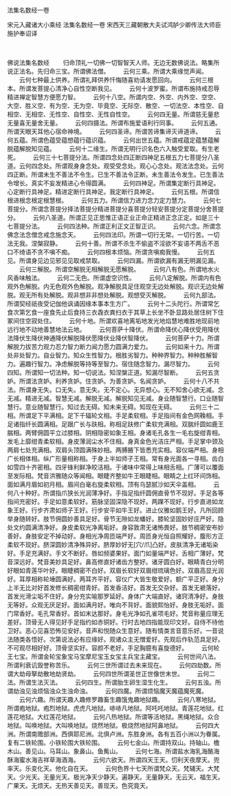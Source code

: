 法集名数经一卷


宋元入藏诸大小乘经
法集名数经一卷
宋西天三藏朝散大夫试鸿胪少卿传法大师臣施护奉诏译


　　

佛说法集名数经
　　归命顶礼一切佛一切智智天人师。无边无数佛说法。略集所说正法名。先归命三宝。所谓佛法僧。
　　云何三乘。所谓大乘缘觉声闻。
　　云何七种最上供养。所谓礼拜供养忏悔随喜劝请发愿回向。
　　云何三根本。所谓发菩提心清净心自性空断我见。
　　云何十波罗蜜。所谓布施持戒忍辱精进禅定智慧方便愿力智。
　　云何十八空。所谓内空、外空、内外空、空空、大空、胜义空、有为空、无为空、毕竟空、无际空、散空、一切法空、本性空、自相空、无相空、无性空、自性空、无性自性空。
　　云何四无量。所谓慈无量悲无量喜无量舍无量。
　　云何四摄法。所谓布施爱语利行同事。
　　云何五通。所谓天眼天耳他心宿命神境。
　　云何四圣谛。所谓苦谛集谛灭谛道谛。
　　云何五蕴。所谓色蕴受蕴想蕴行蕴识蕴。
　　云何出世五蕴。所谓戒蕴定蕴慧蕴解脱蕴解脱知见蕴。
　　云何十二缘生。所谓无明行识名色六入触受爱取。有生老死。
　　云何三十七菩提分法。所谓四念处四正断四神足五根五力七菩提分八圣道。云何四念处。所谓观身身念处。观受受念处。观心心念处。观法法念处。云何四正断。所谓未生不善法不令生。已生不善法令正断。未生善法令发生。已生善法令增长。真实不妄发精进心令得圆满。
　　云何四神足。所谓集定断行具神足。心定断行具神足。精进定断行具神足。我定断行具神足。
　　云何五根。所谓信根进根念根定根慧根。
　　云何五力。所谓信力进力念力定力慧力。
　　云何七菩提分。所谓念菩提分择法菩提分精进菩提分喜菩提分轻安菩提分定菩提分舍菩提分。
　　云何八圣道。所谓正见正思惟正语正业正命正精进正念正定。如是三十七菩提分法。
　　云何四法种。所谓正利正文正智正识。
　　云何六念。所谓念佛念法念僧念戒念施念天。
　　云何四法印。所谓一切行无常。一切行苦。一切法无我。涅槃寂静。
　　云何十善。所谓不杀生不偷盗不淫欲不妄语不两舌不恶口不绮语不贪不嗔不痴。
　　云何四根本烦恼。所谓贪嗔痴我慢。
　　云何五见。所谓身见边见邪见见取戒禁取。
　　云何四漏。所谓欲漏有漏无明漏见漏。
　　云何三解脱。所谓空解脱无相解脱无愿解脱。
　　云何八有色。所谓地水火风香味触法。
　　云何二无色。所谓虚空识性。
　　云何八定解脱。所谓内有色观外色解脱。内无色观外色解脱。观净解脱具足住观空无边处解脱。观识无边处解脱。观无所有处解脱。观非想非非想处解脱。观想受灭解脱。
　　云何九部法。所谓契经祇夜受记伽他讽诵因缘本事本生方广。
　　云何十二头陀行。所谓常乞食次第乞食一座食先止后食持三衣毳衣粪扫衣于其草上长坐不卧显路处居住树下住冢间住空寂处住。
　　云何十地。所谓欢喜地离垢地发光地焰慧地难胜地现前地远行地不动地善慧地法云地。
　　云何菩萨十降伏。所谓命降伏心降伏受用降伏法降伏生降伏神通降伏解脱降伏愿降伏业降伏智降伏。
　　云何菩萨十力。所谓解脱力拔苦力观力忍力智力断力闻力愿力圆满力爱力。
　　云何如来十力。所谓处非处智力。自业智力。知众生性智力。根胜劣智力。种种界智力。种种胜解智力。遍趣行智力。净虑解脱等持等至智力。宿住随念智力。漏尽智力。
　　云何四知。所谓知一切法种。知一切说法。知涅槃正道。知漏尽智断。
　　云何五贪妒。所谓法贪妒。利养贪妒。住贪妒。为善贪妒。名闻贪妒。
　　云何十八不共法。所谓身无失。口无失。意无失。无不定心。无异想心。无不知舍心欲无减。念无减。精进无减。智慧无减。解脱无减。解脱知见无减。身业随智慧行。口业随智慧行。意业随智慧行。知过去无碍。知未来无碍。知现在无碍。
　　云何三十二相。所谓足下平满相。足下千辐轮文相。手足柔软相。手足指间有金色网鞔相。手足诸指纤长圆满相。足跟广长与趺相。称相足趺修广柔软充满相。双腨纤圆如鹿王腨相。两臂佣圆平立过膝相。阴相隐密如象王相。身诸毛孔各生一毛右旋绀青相。发毛上靡绀青柔软相。身皮薄润尘水不住相。身真金色光洁庄严相。手足掌中颈及两肩七处充满相。双肩头顶圆满殊妙相。两膊腋下皆悉充实相。容仪端严相。身相广长相体相。纵广形量相称相。于身上半如师子王相。常有身光面各一寻相。齿白如雪四十齐密相。四牙锋利鲜净皎洁相。于诸味中常得上味相舌相。广薄可以覆面至发际相。梵音洪雅随众等闻相。眼睫齐整如牛王眼睫相。眼睛之上红环间饰相。面如满月眉如初月相。眉间白毫右旋柔软相。顶有乌瑟腻沙如天伞盖相。
　　云何八十种好。所谓指爪狭长光润薄净好。手指足指纤圆佣直骨节不现好。手足各等指间充密好。手足如意柔软好。筋脉坚固深隐不现好。两踝不现好。行步直进如龙象王好。行步齐肃如师子王好。行步安平如牛王好。进止仪雅如鹅王好。凡所回顾举身随转好。肢节佣圆妙善具足好。骨节无隙如龙蟠好。膝轮坚固妙好庄严好。隐处文约圆满清净好。身皮柔软光净离垢好。身容敦肃无诸怖畏好。肢节稠密安布妙善好。身肢安定不掉动好。身相光净周匝端严好。周匝身光恒自照耀好。腹形方正柔软不现好。脐深圆妙清净殊异好。脐厚妙好无[穴/爪]凸好。皮肤清净无诸垢染好。手足充满好。手文不断好。唇如频婆果好。面门如量端严好。舌相广薄好。梵音深远好。梵音美妙具足好。鼻高修直好诸齿方整好。诸牙圆白好。眼睛青白分明好眼如青莲华叶好。眼睫稠密不白好。双眉长软好双眉绀琉璃色好。双眉高显光润好。耳厚相称轮埵圆满好。两耳齐平好。容仪广大皆生敬爱好。额广平正好。身分上半无比对好首发修长稠密绀青好。首发香洁好。首发无交杂好。首发无褫落好。首发光滑尘垢不住好。身分充实喻那罗延好。身体广大端直好。诸窍清净好。身肢无等好。众观无厌足好。面如满月好。唯向不背好。面貌熙怡好。身肢无垢好。面门常香好。毛孔常香好。首如末达那好。身毛光净如孔雀项毛好。梵音称量应理无差好。顶骨无人得见好手足指约如赤铜好。行时去地四指能现印文好。自侍不待他卫好。恶心见喜恐怖见安好。音声和悦随众生意好。随有情类言音意乐好。一音说法随类各悟好。次第说法必有应缘好。观诸众主无憎爱好。先观后作轨范具足好。不可观尽相好好。顶骨坚实好。容颜不老好。手足胸臆有喜旋德好。
　　云何轮王七宝。所谓金轮宝象宝马宝摩尼宝玉女宝主兵宝主藏宝。
　　云何世间八法。所谓利衰讥毁誉称苦乐。
　　云何三世所谓过去未来现在。
　　云何四劫数。所谓大劫母拏劫散地劫贤劫。
　　云何四世所谓圣世正世像世末世。
　　云何二法。所谓生法灭法。
　　云何四生。所谓胎生卵生湿生化生。
　　云何五浊。所谓劫浊见浊烦恼浊众生浊命浊。
　　云何四魔。所谓烦恼魔天魔蕴魔死魔。
　　云何六趣。所谓天趣人趣修罗趣畜生趣饿鬼趣地狱趣。
　　云何八寒地狱。所谓疱地狱。疱烈地狱。虎虎凡地狱。哧哧凡地狱。阿吒吒地狱。青莲花地狱。红莲花地狱。大红莲花地狱。
　　云何八热地狱。所谓等活地狱。黑绳地狱。众合地狱。叫唤地狱。大叫唤地狱。烧然地狱。极烧然地狱阿鼻地狱。
　　云何四大洲。所谓南赡部洲。西俱耶尼洲。北俱卢洲。东胜身洲。各有五百小洲以为眷属。复有二铁轮围。小铁轮围大铁轮围。
　　云何七金山。所谓持双山。持轴山。檐木山。善见山。马耳山。象鼻山。鱼觜山。
　　云何七海。所谓盐水海乳海酪海酥海蜜水海吉祥草海酒海。
　　云何六欲天。所谓四天王天。忉利天夜摩天。兜率天。乐变化天。他化自在天。
　　云何色界十七天所谓梵众天。梵辅天。大梵天。少光天。无量光天。极光净天少静天。遍静天。无量静天。无云天。福生天。广果天。无烦天。无热天善见天。善现天。色究竟天。

 
